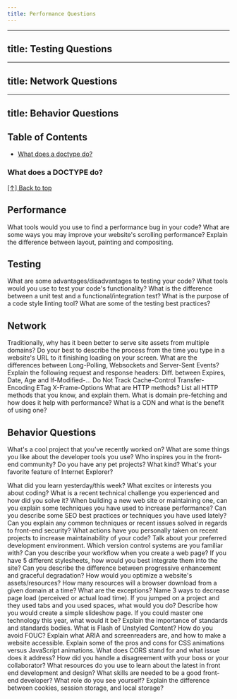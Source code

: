 ```yaml
---
title: Performance Questions
---
```

---
title: Testing Questions
---
---
title: Network Questions
---
---
title: Behavior Questions
---

## Table of Contents

- [What does a doctype do?](#what-does-a-doctype-do)





### What does a DOCTYPE do?

[[↑] Back to top](#table-of-contents)

## Performance
What tools would you use to find a performance bug in your code?
What are some ways you may improve your website's scrolling performance?
Explain the difference between layout, painting and compositing.

## Testing
What are some advantages/disadvantages to testing your code?
What tools would you use to test your code's functionality?
What is the difference between a unit test and a functional/integration test?
What is the purpose of a code style linting tool?
What are some of the testing best practices?

## Network
Traditionally, why has it been better to serve site assets from multiple domains?
Do your best to describe the process from the time you type in a website's URL to it finishing loading on your screen.
What are the differences between Long-Polling, Websockets and Server-Sent Events?
Explain the following request and response headers:
  Diff. between Expires, Date, Age and If-Modified-...
  Do Not Track
  Cache-Control
  Transfer-Encoding
  ETag
  X-Frame-Options
What are HTTP methods? List all HTTP methods that you know, and explain them.
What is domain pre-fetching and how does it help with performance?
What is a CDN and what is the benefit of using one?

## Behavior Questions
What's a cool project that you've recently worked on?
What are some things you like about the developer tools you use?
Who inspires you in the front-end community?
Do you have any pet projects? What kind?
What's your favorite feature of Internet Explorer?

What did you learn yesterday/this week?
What excites or interests you about coding?
What is a recent technical challenge you experienced and how did you solve it?
When building a new web site or maintaining one, can you explain some techniques you have used to increase performance?
Can you describe some SEO best practices or techniques you have used lately?
Can you explain any common techniques or recent issues solved in regards to front-end security?
What actions have you personally taken on recent projects to increase maintainability of your code?
Talk about your preferred development environment.
Which version control systems are you familiar with?
Can you describe your workflow when you create a web page?
If you have 5 different stylesheets, how would you best integrate them into the site?
Can you describe the difference between progressive enhancement and graceful degradation?
How would you optimize a website's assets/resources?
How many resources will a browser download from a given domain at a time?
What are the exceptions?
Name 3 ways to decrease page load (perceived or actual load time).
If you jumped on a project and they used tabs and you used spaces, what would you do?
Describe how you would create a simple slideshow page.
If you could master one technology this year, what would it be?
Explain the importance of standards and standards bodies.
What is Flash of Unstyled Content? How do you avoid FOUC?
Explain what ARIA and screenreaders are, and how to make a website accessible.
Explain some of the pros and cons for CSS animations versus JavaScript animations.
What does CORS stand for and what issue does it address?
How did you handle a disagreement with your boss or your collaborator?
What resources do you use to learn about the latest in front end development and design?
What skills are needed to be a good front-end developer?
What role do you see yourself?
Explain the difference between cookies, session storage, and local storage?
